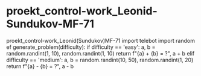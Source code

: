 # proekt_control-work_Leonid-Sundukov-MF-71
proekt_control-work_Leonid(Sundukov)MF-71
import telebot
import random
ef generate_problem(difficulty):
    if difficulty == 'easy':
        a, b = random.randint(1, 10), random.randint(1, 10)
        return f"{a} + {b} = ?", a + b
    elif difficulty == 'medium':
        a, b = random.randint(10, 50), random.randint(1, 20)
        return f"{a} - {b} = ?", a - b
